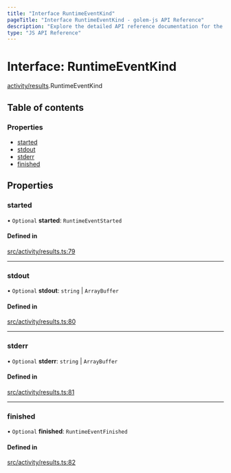 ```yaml
---
title: "Interface RuntimeEventKind"
pageTitle: "Interface RuntimeEventKind - golem-js API Reference"
description: "Explore the detailed API reference documentation for the Interface RuntimeEventKind within the golem-js SDK for the Golem Network."
type: "JS API Reference"
---
```

# Interface: RuntimeEventKind

[activity/results](../modules/activity_results).RuntimeEventKind

## Table of contents

### Properties

- [started](activity_results.RuntimeEventKind#started)
- [stdout](activity_results.RuntimeEventKind#stdout)
- [stderr](activity_results.RuntimeEventKind#stderr)
- [finished](activity_results.RuntimeEventKind#finished)

## Properties

### started

• `Optional` **started**: `RuntimeEventStarted`

#### Defined in

[src/activity/results.ts:79](https://github.com/golemfactory/golem-js/blob/7cee55b/src/activity/results.ts#L79)

___

### stdout

• `Optional` **stdout**: `string` \| `ArrayBuffer`

#### Defined in

[src/activity/results.ts:80](https://github.com/golemfactory/golem-js/blob/7cee55b/src/activity/results.ts#L80)

___

### stderr

• `Optional` **stderr**: `string` \| `ArrayBuffer`

#### Defined in

[src/activity/results.ts:81](https://github.com/golemfactory/golem-js/blob/7cee55b/src/activity/results.ts#L81)

___

### finished

• `Optional` **finished**: `RuntimeEventFinished`

#### Defined in

[src/activity/results.ts:82](https://github.com/golemfactory/golem-js/blob/7cee55b/src/activity/results.ts#L82)
